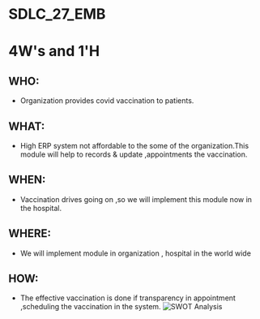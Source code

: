 # SDLC_27_EMB
# 4W&#39;s and 1&#39;H
## WHO:
* Organization provides covid vaccination to patients.

## WHAT:
* High ERP system not affordable to the some of the organization.This module will help to records & update ,appointments the vaccination.

## WHEN:
* Vaccination drives going on ,so we will implement this module now in the hospital.

## WHERE:
* We will implement module in organization , hospital in the world wide

## HOW:
* The effective vaccination is done if transparency in appointment ,scheduling the vaccination in the system.
![SWOT Analysis](https://user-images.githubusercontent.com/86118433/130115816-309e7967-bb44-4ae8-ac57-e325df6093a5.PNG)
